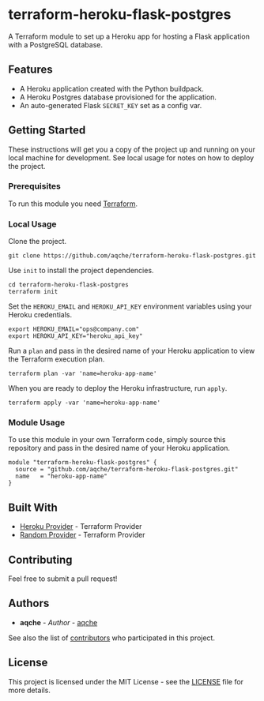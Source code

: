 # terraform-heroku-flask-postgres

A Terraform module to set up a Heroku app for hosting a Flask application with a PostgreSQL database.

## Features

* A Heroku application created with the Python buildpack.
* A Heroku Postgres database provisioned for the application.
* An auto-generated Flask `SECRET_KEY` set as a config var.
 
## Getting Started

These instructions will get you a copy of the project up and running on your local machine for development. See local usage for notes on how to deploy the project.

### Prerequisites

To run this module you need [Terraform](https://www.terraform.io/).

### Local Usage

Clone the project.

```
git clone https://github.com/aqche/terraform-heroku-flask-postgres.git
```

Use `init` to install the project dependencies.

```
cd terraform-heroku-flask-postgres
terraform init
```

Set the `HEROKU_EMAIL` and `HEROKU_API_KEY` environment variables using your Heroku credentials.

```
export HEROKU_EMAIL="ops@company.com"
export HEROKU_API_KEY="heroku_api_key"
```

Run a `plan` and pass in the desired name of your Heroku application to view the Terraform execution plan.

```
terraform plan -var 'name=heroku-app-name'
```

When you are ready to deploy the Heroku infrastructure, run `apply`.

```
terraform apply -var 'name=heroku-app-name'
```

### Module Usage

To use this module in your own Terraform code, simply source this repository and pass in the desired name of your Heroku application.

```hcl
module "terraform-heroku-flask-postgres" {
  source = "github.com/aqche/terraform-heroku-flask-postgres.git"
  name   = "heroku-app-name"
}
```

## Built With

* [Heroku Provider](https://www.terraform.io/docs/providers/heroku/) - Terraform Provider
* [Random Provider](https://www.terraform.io/docs/providers/random/) - Terraform Provider

## Contributing

Feel free to submit a pull request!

## Authors

* **aqche** - *Author* - [aqche](https://github.com/aqche)

See also the list of [contributors](https://github.com/aqche/terraform-heroku-flask-postgres/contributors) who participated in this project.

## License

This project is licensed under the MIT License - see the [LICENSE](./LICENSE) file for more details.